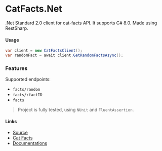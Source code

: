 # CatFacts.Net
.Net Standard 2.0 client for cat-facts API. It supports C# 8.0. Made using RestSharp.

#### Usage
```csharp
var client = new CatFactsClient();
var randomFact = await client.GetRandomFactsAsync();
```

### Features
Supported endpoints: 
* `facts/random`
* `facts/:factID`
* `facts`

> Project is fully tested, using `NUnit` and `FluentAssertion`.


#### Links
* [Source](CatFacts.Net/CatFacts.Net/CatFacts.Net/CatFactsClient.cs) 
* [Cat Facts](https://alexwohlbruck.github.io/cat-facts/) 
* [Documentations](https://alexwohlbruck.github.io/cat-facts/docs/) 

